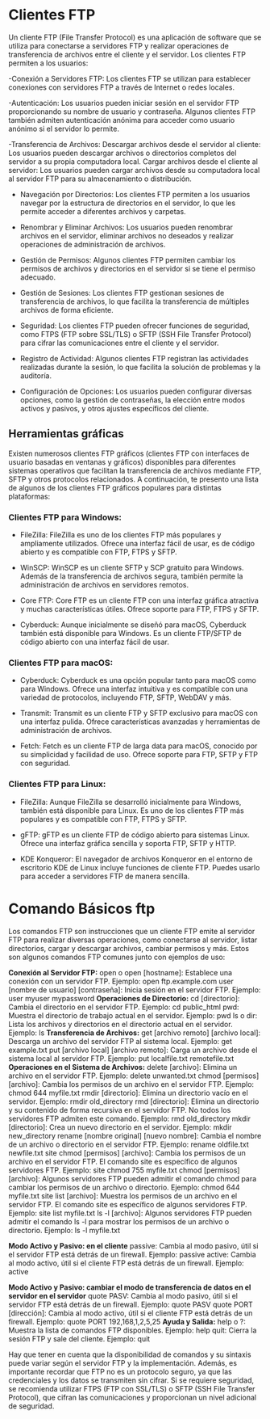 # Clientes FTP

Un cliente FTP (File Transfer Protocol) es una aplicación de software que se utiliza para conectarse a servidores FTP y realizar operaciones de transferencia de archivos entre el cliente y el servidor. Los clientes FTP permiten a los usuarios:

-Conexión a Servidores FTP: Los clientes FTP se utilizan para establecer conexiones con servidores FTP a través de Internet o redes locales.

-Autenticación: Los usuarios pueden iniciar sesión en el servidor FTP proporcionando su nombre de usuario y contraseña. Algunos clientes FTP también admiten autenticación anónima para acceder como usuario anónimo si el servidor lo permite.

-Transferencia de Archivos: Descargar archivos desde el servidor al cliente: Los usuarios pueden descargar archivos o directorios completos del servidor a su propia computadora local. Cargar archivos desde el cliente al servidor: Los usuarios pueden cargar archivos desde su computadora local al servidor FTP para su almacenamiento o distribución.
- Navegación por Directorios: Los clientes FTP permiten a los usuarios navegar por la estructura de directorios en el servidor, lo que les permite acceder a diferentes archivos y carpetas.

- Renombrar y Eliminar Archivos: Los usuarios pueden renombrar archivos en el servidor, eliminar archivos no deseados y realizar operaciones de administración de archivos.

- Gestión de Permisos: Algunos clientes FTP permiten cambiar los permisos de archivos y directorios en el servidor si se tiene el permiso adecuado.

- Gestión de Sesiones: Los clientes FTP gestionan sesiones de transferencia de archivos, lo que facilita la transferencia de múltiples archivos de forma eficiente.

- Seguridad: Los clientes FTP pueden ofrecer funciones de seguridad, como FTPS (FTP sobre SSL/TLS) o SFTP (SSH File Transfer Protocol) para cifrar las comunicaciones entre el cliente y el servidor.

- Registro de Actividad: Algunos clientes FTP registran las actividades realizadas durante la sesión, lo que facilita la solución de problemas y la auditoría.

- Configuración de Opciones: Los usuarios pueden configurar diversas opciones, como la gestión de contraseñas, la elección entre modos activos y pasivos, y otros ajustes específicos del cliente.

## Herramientas gráficas

Existen numerosos clientes FTP gráficos (clientes FTP con interfaces de usuario basadas en ventanas y gráficos) disponibles para diferentes sistemas operativos que facilitan la transferencia de archivos mediante FTP, SFTP y otros protocolos relacionados. A continuación, te presento una lista de algunos de los clientes FTP gráficos populares para distintas plataformas:

### Clientes FTP para Windows:

- FileZilla: FileZilla es uno de los clientes FTP más populares y ampliamente utilizados. Ofrece una interfaz fácil de usar, es de código abierto y es compatible con FTP, FTPS y SFTP.

- WinSCP: WinSCP es un cliente SFTP y SCP gratuito para Windows. Además de la transferencia de archivos segura, también permite la administración de archivos en servidores remotos.

- Core FTP: Core FTP es un cliente FTP con una interfaz gráfica atractiva y muchas características útiles. Ofrece soporte para FTP, FTPS y SFTP.

- Cyberduck: Aunque inicialmente se diseñó para macOS, Cyberduck también está disponible para Windows. Es un cliente FTP/SFTP de código abierto con una interfaz fácil de usar.

### Clientes FTP para macOS:

- Cyberduck: Cyberduck es una opción popular tanto para macOS como para Windows. Ofrece una interfaz intuitiva y es compatible con una variedad de protocolos, incluyendo FTP, SFTP, WebDAV y más.

- Transmit: Transmit es un cliente FTP y SFTP exclusivo para macOS con una interfaz pulida. Ofrece características avanzadas y herramientas de administración de archivos.

- Fetch: Fetch es un cliente FTP de larga data para macOS, conocido por su simplicidad y facilidad de uso. Ofrece soporte para FTP, SFTP y FTP con seguridad.

### Clientes FTP para Linux:

- FileZilla: Aunque FileZilla se desarrolló inicialmente para Windows, también está disponible para Linux. Es uno de los clientes FTP más populares y es compatible con FTP, FTPS y SFTP.

- gFTP: gFTP es un cliente FTP de código abierto para sistemas Linux. Ofrece una interfaz gráfica sencilla y soporta FTP, SFTP y HTTP.

- KDE Konqueror: El navegador de archivos Konqueror en el entorno de escritorio KDE de Linux incluye funciones de cliente FTP. Puedes usarlo para acceder a servidores FTP de manera sencilla.

# Comando Básicos ftp
Los comandos FTP son instrucciones que un cliente FTP emite al servidor FTP para realizar diversas operaciones, como conectarse al servidor, listar directorios, cargar y descargar archivos, cambiar permisos y más. Estos son algunos comandos FTP comunes junto con ejemplos de uso:

**Conexión al Servidor FTP:**
open o open [hostname]: Establece una conexión con un servidor FTP. Ejemplo: open ftp.example.com
user [nombre de usuario] [contraseña]: Inicia sesión en el servidor FTP. Ejemplo: user myuser mypassword
**Operaciones de Directorio:**
cd [directorio]: Cambia el directorio en el servidor FTP. Ejemplo: cd public_html
pwd: Muestra el directorio de trabajo actual en el servidor. Ejemplo: pwd
ls o dir: Lista los archivos y directorios en el directorio actual en el servidor. Ejemplo: ls
**Transferencia de Archivos:**
get [archivo remoto] [archivo local]: Descarga un archivo del servidor FTP al sistema local. Ejemplo: get example.txt
put [archivo local] [archivo remoto]: Carga un archivo desde el sistema local al servidor FTP. Ejemplo: put localfile.txt remotefile.txt
**Operaciones en el Sistema de Archivos:**
delete [archivo]: Elimina un archivo en el servidor FTP. Ejemplo: delete unwanted.txt
chmod [permisos] [archivo]: Cambia los permisos de un archivo en el servidor FTP. Ejemplo: chmod 644 myfile.txt
rmdir [directorio]: Elimina un directorio vacío en el servidor. Ejemplo: rmdir old_directory
rmd [directorio]: Elimina un directorio y su contenido de forma recursiva en el servidor FTP. No todos los servidores FTP admiten este comando. Ejemplo: rmd old_directory
mkdir [directorio]: Crea un nuevo directorio en el servidor. Ejemplo: mkdir new_directory
rename [nombre original] [nuevo nombre]: Cambia el nombre de un archivo o directorio en el servidor FTP. Ejemplo: rename oldfile.txt newfile.txt
site chmod [permisos] [archivo]: Cambia los permisos de un archivo en el servidor FTP. El comando site es específico de algunos servidores FTP. Ejemplo: site chmod 755 myfile.txt
chmod [permisos] [archivo]: Algunos servidores FTP pueden admitir el comando chmod para cambiar los permisos de un archivo o directorio. Ejemplo: chmod 644 myfile.txt
site list [archivo]: Muestra los permisos de un archivo en el servidor FTP. El comando site es específico de algunos servidores FTP. Ejemplo: site list myfile.txt
ls -l [archivo]: Algunos servidores FTP pueden admitir el comando ls -l para mostrar los permisos de un archivo o directorio. Ejemplo: ls -l myfile.txt

**Modo Activo y Pasivo: en el cliente**
passive: Cambia al modo pasivo, útil si el servidor FTP está detrás de un firewall. Ejemplo: passive
active: Cambia al modo activo, útil si el cliente FTP está detrás de un firewall. Ejemplo: active


**Modo Activo y Pasivo: cambiar el modo de transferencia de datos en el servidor en el servidor**
quote PASV: Cambia al modo pasivo, útil si el servidor FTP está detrás de un firewall. Ejemplo: quote PASV
quote PORT [dirección]: Cambia al modo activo, útil si el cliente FTP está detrás de un firewall. Ejemplo: quote PORT 192,168,1,2,5,25
**Ayuda y Salida:**
help o ?: Muestra la lista de comandos FTP disponibles. Ejemplo: help
quit: Cierra la sesión FTP y sale del cliente. Ejemplo: quit

Hay que tener en cuenta que la disponibilidad de comandos y su sintaxis puede variar según el servidor FTP y la implementación. Además, es importante recordar que FTP no es un protocolo seguro, ya que las credenciales y los datos se transmiten sin cifrar. Si se requiere seguridad, se recomienda utilizar FTPS (FTP con SSL/TLS) o SFTP (SSH File Transfer Protocol), que cifran las comunicaciones y proporcionan un nivel adicional de seguridad.
